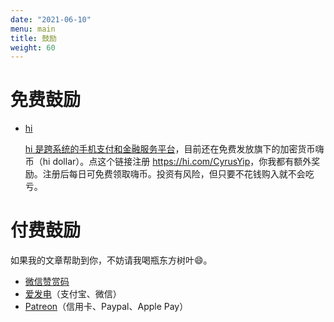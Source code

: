 ```yaml
---
date: "2021-06-10"
menu: main
title: 鼓励
weight: 60
---
```


# 免费鼓励

- [hi](https://hi.com/CyrusYip)

    [hi 是跨系统的手机支付和金融服务平台](https://tumutanzi.com/archives/16808)，目前还在免费发放旗下的加密货币嗨币（hi dollar）。点这个链接注册 <https://hi.com/CyrusYip>，你我都有额外奖励。注册后每日可免费领取嗨币。投资有风险，但只要不花钱购入就不会吃亏。

# 付费鼓励

如果我的文章帮助到你，不妨请我喝瓶东方树叶:smile:。

- [微信赞赏码](https://cdn.jsdelivr.net/gh/CyrusYip/blog-static/images/wechat-tip-code.jpg)
- [爱发电](http://afdian.net/@cyrusyip)（支付宝、微信）
- [Patreon](https://www.patreon.com/cyrusyip)（信用卡、Paypal、Apple Pay）